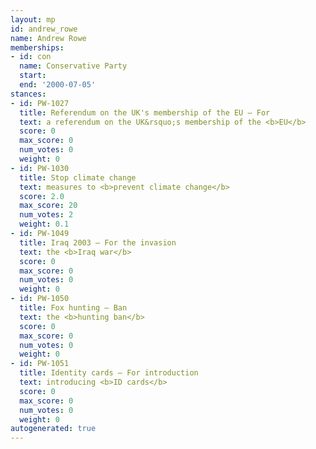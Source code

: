 ```yaml
---
layout: mp
id: andrew_rowe
name: Andrew Rowe
memberships:
- id: con
  name: Conservative Party
  start: 
  end: '2000-07-05'
stances:
- id: PW-1027
  title: Referendum on the UK's membership of the EU — For
  text: a referendum on the UK&rsquo;s membership of the <b>EU</b>
  score: 0
  max_score: 0
  num_votes: 0
  weight: 0
- id: PW-1030
  title: Stop climate change
  text: measures to <b>prevent climate change</b>
  score: 2.0
  max_score: 20
  num_votes: 2
  weight: 0.1
- id: PW-1049
  title: Iraq 2003 — For the invasion
  text: the <b>Iraq war</b>
  score: 0
  max_score: 0
  num_votes: 0
  weight: 0
- id: PW-1050
  title: Fox hunting — Ban
  text: the <b>hunting ban</b>
  score: 0
  max_score: 0
  num_votes: 0
  weight: 0
- id: PW-1051
  title: Identity cards — For introduction
  text: introducing <b>ID cards</b>
  score: 0
  max_score: 0
  num_votes: 0
  weight: 0
autogenerated: true
---
```

